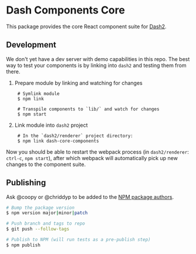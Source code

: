 # Dash Components Core

This package provides the core React component suite for [Dash2][].

## Development

We don't yet have a dev server with demo capabilities in this repo. The best way
to test your components is by linking into `dash2` and testing them from there.

1. Prepare module by linking and watching for changes

        # Symlink module
        $ npm link

        # Transpile components to `lib/` and watch for changes
        $ npm start

2. Link module into `dash2` project

        # In the `dash2/renderer` project directory:
        $ npm link dash-core-components

Now you should be able to restart the webpack process (in `dash2/renderer`:
`ctrl-c`, `npm start`), after which webpack will automatically pick up new
changes to the component suite.

## Publishing

Ask @coopy or @chriddyp to be added to the [NPM package authors][].

```sh
# Bump the package version
$ npm version major|minor|patch

# Push branch and tags to repo
$ git push --follow-tags

# Publish to NPM (will run tests as a pre-publish step)
$ npm publish
```

[Dash2]: https://github.com/plotly/dash2
[NPM package authors]: https://www.npmjs.com/package/dash-core-components/access
